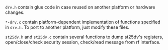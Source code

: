 `drv.h` contain glue code in case reused on another platform or
hardware changes.

`*-drv.c` contain platform-dependent implementation of functions specified in
`drv.h`. To port to another platform, just modify these files.

`st25dv.h` and `st25dv.c` contain several functions to dump st25dv's registers,
open/close/check security session, check/read message from rf interface.